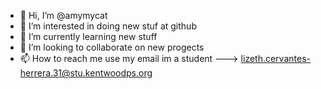 - 👋 Hi, I’m @amymycat
- 👀 I’m interested in doing new stuf at github
- 🌱 I’m currently learning new stuff
- 💞️ I’m looking to collaborate on new progects
- 📫 How to reach me use my email im a student ---> lizeth.cervantes-herrera.31@stu.kentwoodps.org

<!---
amymycat/amymycat is a ✨ special ✨ repository because its `README.md` (this file) appears on your GitHub profile.
You can click the Preview link to take a look at your changes.
--->
